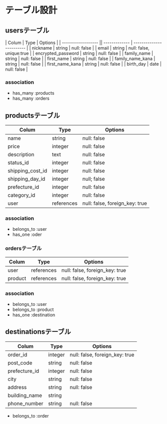 # テーブル設計

## usersテーブル

| Colum              | Type           | Options                  |
| ------------------ || ------------- | ------------------------ |
| nickname           | string         | null: false              |
| email              | string         | null: false, unique:true |
| encrypted_password | string         | null: false              |
| family_name        | string         | null: false              |
| first_name         | string         | null: false              |
| family_name_kana   | string         | null: false              |
| first_name_kana    | string         | null: false              |
| birth_day          | date           | null: false              |

### association

- has_many :products 
- has_many :orders


## productsテーブル

| Colum              | Type           | Options                        |
| ------------------ | -------------- | ------------------------------ |
| name               | string         | null: false                    |
| price              | integer        | null: false                    |
| description        | text           | null: false                    |
| status_id          | integer        | null: false                    |
| shipping_cost_id   | integer        | null: false                    |
| shipping_day_id    | integer        | null; false                    |
| prefecture_id      | integer        | null: false                    |
| category_id        | integer        | null: false                    |
| user               | references     | null: false, foreign_key: true |

### association
- belongs_to :user 
- has_one :oder


### ordersテーブル

| Colum         | Type               | Options                          |
| ------------- | ------------------ | -------------------------------- |
| user          | references         | null: false, foreign_key: true   |
| product       | references         | null: false, foreign_key: true   |

### association
- belongs_to :user
- belongs_to :product
- has_one :destination



## destinationsテーブル
| Colum             | Type            | Options                        |
| ----------------- | --------------- | ------------------------------ |
| order_id          | integer         | null: false, foreign_key: true |
| post_code         | string          | null: false                    |
| prefecture_id     | integer          | null: false                    |
| city              | string          | null: false                    |
| address           | string          | null: false                    |
| building_name     | string          |                                |
| phone_number      | string          | null: false                    |


- belongs_to :order
